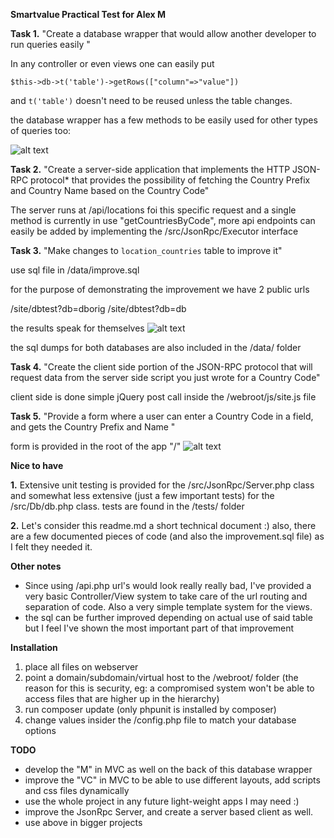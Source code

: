 **Smartvalue Practical Test for Alex M**


**Task 1.**
"Create a database wrapper that would allow another developer to run queries easily "

In any controller or even views one can easily put

`$this->db->t('table')->getRows(["column"=>"value"])`

and `t('table')` doesn't need to be reused unless the table changes.

the database wrapper has a few methods to be easily used for other types of queries too:

![alt text](http://smartvalue.expcity.info/img/c1.jpg)


**Task 2.**
 "Create a server-side application that implements the HTTP JSON-RPC protocol* that provides the possibility of fetching the Country Prefix and Country Name based on the Country Code"
  
 The server runs at /api/locations foi this specific request and a single method is currently in use "getCountriesByCode", more api endpoints can easily be added by implementing the /src/JsonRpc/Executor interface
 
 **Task 3.**
 "Make changes to `location_countries` table to improve it"
 
 use sql file in /data/improve.sql
 
 for the purpose of demonstrating the improvement we have 2 public urls 
 
 /site/dbtest?db=dborig
 /site/dbtest?db=db
 
 the results speak for themselves
 ![alt text](http://smartvalue.expcity.info/img/c2.jpg)
 
 the sql dumps for both databases are also included in the /data/ folder
 
 **Task 4.**
 "Create the client side portion of the JSON-RPC protocol that will request data from the server side script you just wrote for a Country Code"
 
 client side is done simple jQuery post call inside the /webroot/js/site.js file
 
 
 **Task 5.**
 "Provide a form where a user can enter a Country Code in a field, and gets the Country Prefix and Name "
 
 form is provided in the root of the app "/"
  ![alt text](http://smartvalue.expcity.info/img/c3.jpg)
  
  
 **Nice to have**
 
 **1.** 
 Extensive unit testing is provided for the /src/JsonRpc/Server.php class and somewhat less extensive (just a few important tests) for the /src/Db/db.php class.
 tests are found in the /tests/ folder
 
 **2.**
 Let's consider this readme.md a short technical document :) also, there are a few documented pieces of code (and also the improvement.sql file) as I felt they needed it.
 
 **Other notes**
 - Since using /api.php url's would look really really bad, I've provided a very basic Controller/View system to take care of the url routing and separation of code. Also a very simple template system for the views.
 - the sql can be further improved depending on actual use of said table but I feel I've shown the most important part of that improvement

 
  **Installation**
 1. place all files on webserver
 2. point a domain/subdomain/virtual host to the /webroot/ folder (the reason for this is security, eg: a compromised system won't be able to access files that are higher up in the hierarchy)
 3. run composer update (only phpunit is installed by composer)
 4. change values insider the /config.php file to match your database options
 
 
 **TODO**
 - develop the "M" in MVC as well on the back of this database wrapper
 - improve the "VC" in MVC to be able to use different layouts, add scripts and css files dynamically
 - use the whole project in any future light-weight apps I may need :) 
 - improve the JsonRpc Server, and create a server based client as well.
 - use above in bigger projects 